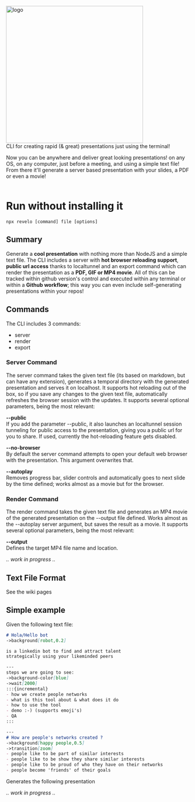 <img width="375" alt="logo" src="https://user-images.githubusercontent.com/57605485/167906263-89ae1d2f-29b1-4c5b-89da-e755077144c2.png"><br/>
CLI for creating rapid (& great) presentations just using the terminal!<br/>

Now you can be anywhere and deliver great looking presentations! on any OS, on any computer, just before a meeting, and using a simple text file! From there it'll generate a server based presentation with your slides, a PDF or even a movie!<br/><br/>

# Run without installing it
```terminal
npx revelo [command] file [options]
```

## Summary
Generate a **cool presentation** with nothing more than NodeJS and a simple text file. The CLI includes a server with **hot browser reloading support**, **public url access** thanks to localtunnel and an export command which can render the presentation as a **PDF, GIF or MP4 movie**. All of this can be tracked within github version's control and executed within any terminal or within a **Github workflow**; this way you can even include self-generating presentations within your repos!

## Commands
The CLI includes 3 commands:
- server
- render
- export

### Server Command
The server command takes the given text file (its based on markdown, but can have any extension), generates a temporal directory with the generated presentation and serves it on localhost. It supports hot reloading out of the box, so if you save any changes to the given text file, automatically refreshes the browser session with the updates.
It supports several optional parameters, being the most relevant:

**--public**<br/> 
 If you add the parameter --public, it also launches an localtunnel session tunneling for public access to the presentation, giving you a public url for you to share. If used, currently the hot-reloading feature gets disabled.

**--no-browser**<br/>
By default the server command attempts to open your default web browser with the presentation. This argument overwrites that.

**--autoplay**<br/>
Removes progress bar, slider controls and automatically goes to next slide by the time defined; works almost as a movie but for the browser.

### Render Command
The render command takes the given text file and generates an MP4 movie of the generated presentation on the --output file defined. Works almost as the --autoplay server argument, but saves the result as a movie. It supports several optional parameters, being the most relevant:

**--output**<br/>
Defines the target MP4 file name and location.

_.. work in progress .._

## Text File Format
See the wiki pages

## Simple example
Given the following text file:

```markdown
# Hola/Hello bot
->background[robot,0.2]

is a linkedin bot to find and attract talent
strategically using your likeminded peers

---
steps we are going to see:
->background-color[blue]
->wait[2000]
:::{incremental}
- how we create people networks
- what is this tool about & what does it do
- how to use the tool
- demo :-) (supports emoji's)
- QA
::: 

---
# How are people's networks created ?
->background[happy people,0.5]
->transition[zoom]
- people like to be part of similar interests
- people like to be show they share similar interests
- people like to be proud of who they have on their networks
- people become 'friends' of their goals
```

Generates the following presentation<br/>

_.. work in progress .._